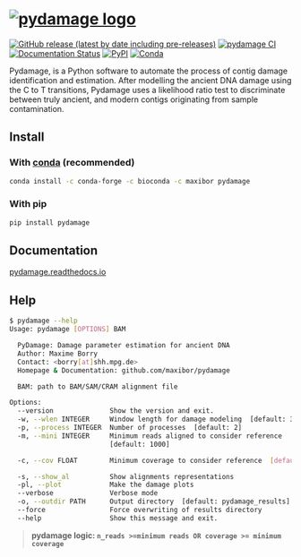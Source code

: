 # [![pydamage logo](https://github.com/maxibor/pydamage/raw/master/docs/img/logo.png)](https://github.com/maxibor/pydamage)

[![GitHub release (latest by date including pre-releases)](https://img.shields.io/github/v/release/maxibor/pydamage?include_prereleases&label=version)](https://github.com/maxibor/pydamage/releases) [![pydamage CI](https://github.com/maxibor/pydamage/workflows/pydamage_ci/badge.svg)](https://github.com/maxibor/pydamage/actions) [![Documentation Status](https://readthedocs.org/projects/pydamage/badge/?version=latest)](https://pydamage.readthedocs.io/en/latest/?badge=latest) [![PyPI](https://img.shields.io/pypi/v/pydamage)](https://pypi.org/project/pydamage/) [![Conda](https://img.shields.io/conda/v/maxibor/pydamage)](https://anaconda.org/maxibor/pydamage)

Pydamage, is a Python software to automate the process of contig damage identification and estimation.
After modelling the ancient DNA damage using the C to T transitions, Pydamage uses a likelihood ratio test to discriminate between truly ancient, and modern contigs originating from sample contamination.

## Install

### With [conda](https://docs.conda.io/en/latest/) (recommended)

```bash
conda install -c conda-forge -c bioconda -c maxibor pydamage
```

### With pip

```bash
pip install pydamage
```


## Documentation

[pydamage.readthedocs.io](https://pydamage.readthedocs.io)

## Help

```bash
$ pydamage --help
Usage: pydamage [OPTIONS] BAM

  PyDamage: Damage parameter estimation for ancient DNA
  Author: Maxime Borry
  Contact: <borry[at]shh.mpg.de>
  Homepage & Documentation: github.com/maxibor/pydamage

  BAM: path to BAM/SAM/CRAM alignment file

Options:
  --version              Show the version and exit.
  -w, --wlen INTEGER     Window length for damage modeling  [default: 35]
  -p, --process INTEGER  Number of processes  [default: 2]
  -m, --mini INTEGER     Minimum reads aligned to consider reference
                         [default: 1000]

  -c, --cov FLOAT        Minimum coverage to consider reference  [default:8]

  -s, --show_al          Show alignments representations
  -pl, --plot            Make the damage plots
  --verbose              Verbose mode
  -o, --outdir PATH      Output directory  [default: pydamage_results]
  --force                Force overwriting of results directory
  --help                 Show this message and exit.
```

> **pydamage logic: `n_reads >=minimum reads OR coverage >= minimum coverage`**
